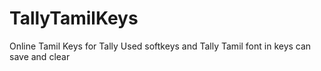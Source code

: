 # TallyTamilKeys
Online Tamil Keys for Tally
Used softkeys and Tally Tamil font in keys
can save and clear
